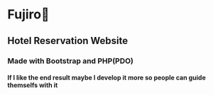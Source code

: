 # Fujiro🌇
## Hotel Reservation Website
### Made with Bootstrap and PHP(PDO)
#### If I like the end result maybe I develop it more so people can guide themselfs with it
